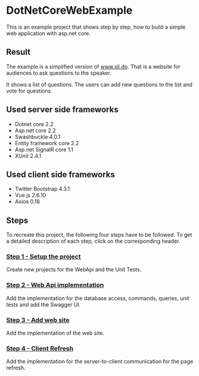 # DotNetCoreWebExample

This is an example project that shows step by step, how to build a simple web application with asp.net core. 

## Result

The example is a simplified version of www.sli.do. That is a website for audiences to ask questions to the speaker.

It shows a list of questions. The users can add new questions to the list and vote for questions. 

## Used server side frameworks

* Dotnet core 2.2
* Asp.net core 2.2
* Swashbuckle 4.0.1
* Entity framework core 2.2
* Asp.net SignalR core 1.1
* XUnit 2.4.1
 
## Used client side frameworks
* Twitter Bootstrap 4.3.1
* Vue.js 2.6.10
* Axios 0.18

## Steps

To recreate this project, the following four steps have to be followed. To get a detailed description of each step, click on the corresponding header.

### [Step 1 - Setup the project](Step1.md)

Create new projects for the WebApi and the Unit Tests.

### [Step 2 - Web Api implementation](Step2.md)

Add the implementation for the database access, commands, queries, unit tests and add the Swagger UI.

### [Step 3 - Add web site](Step3.md)

Add the implementation of the web site.

### [Step 4 - Client Refresh](Step4.md)

Add the implementation for the server-to-client communication for the page refresh.

